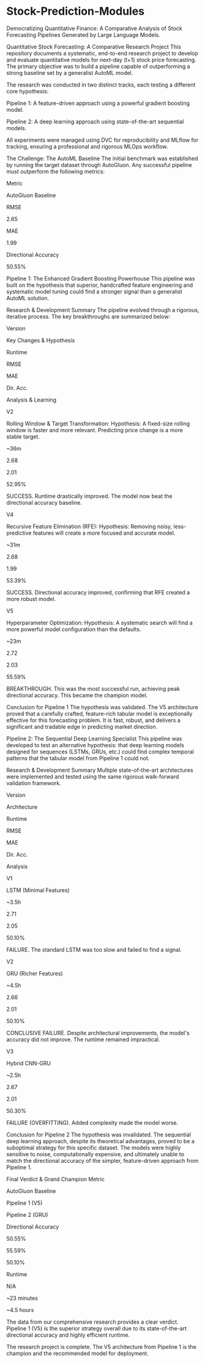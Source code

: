 # Stock-Prediction-Modules
Democratizing Quantitative Finance: A Comparative Analysis of Stock Forecasting Pipelines Generated by Large Language Models.

Quantitative Stock Forecasting: A Comparative Research Project
This repository documents a systematic, end-to-end research project to develop and evaluate quantitative models for next-day (t+1) stock price forecasting. The primary objective was to build a pipeline capable of outperforming a strong baseline set by a generalist AutoML model.

The research was conducted in two distinct tracks, each testing a different core hypothesis:

Pipeline 1: A feature-driven approach using a powerful gradient boosting model.

Pipeline 2: A deep learning approach using state-of-the-art sequential models.

All experiments were managed using DVC for reproducibility and MLflow for tracking, ensuring a professional and rigorous MLOps workflow.

The Challenge: The AutoML Baseline
The initial benchmark was established by running the target dataset through AutoGluon. Any successful pipeline must outperform the following metrics:

Metric

AutoGluon Baseline

RMSE

2.65

MAE

1.99

Directional Accuracy

50.55%

Pipeline 1: The Enhanced Gradient Boosting Powerhouse
This pipeline was built on the hypothesis that superior, handcrafted feature engineering and systematic model tuning could find a stronger signal than a generalist AutoML solution.

Research & Development Summary
The pipeline evolved through a rigorous, iterative process. The key breakthroughs are summarized below:

Version

Key Changes & Hypothesis

Runtime

RMSE

MAE

Dir. Acc.

Analysis & Learning

V2

Rolling Window & Target Transformation: Hypothesis: A fixed-size rolling window is faster and more relevant. Predicting price change is a more stable target.

~36m

2.68

2.01

52.95%

SUCCESS. Runtime drastically improved. The model now beat the directional accuracy baseline.

V4

Recursive Feature Elimination (RFE): Hypothesis: Removing noisy, less-predictive features will create a more focused and accurate model.

~31m

2.68

1.99

53.39%

SUCCESS. Directional accuracy improved, confirming that RFE created a more robust model.

V5

Hyperparameter Optimization: Hypothesis: A systematic search will find a more powerful model configuration than the defaults.

~23m

2.72

2.03

55.59%

BREAKTHROUGH. This was the most successful run, achieving peak directional accuracy. This became the champion model.

Conclusion for Pipeline 1
The hypothesis was validated. The V5 architecture proved that a carefully crafted, feature-rich tabular model is exceptionally effective for this forecasting problem. It is fast, robust, and delivers a significant and tradable edge in predicting market direction.

Pipeline 2: The Sequential Deep Learning Specialist
This pipeline was developed to test an alternative hypothesis: that deep learning models designed for sequences (LSTMs, GRUs, etc.) could find complex temporal patterns that the tabular model from Pipeline 1 could not.

Research & Development Summary
Multiple state-of-the-art architectures were implemented and tested using the same rigorous walk-forward validation framework.

Version

Architecture

Runtime

RMSE

MAE

Dir. Acc.

Analysis

V1

LSTM (Minimal Features)

~3.5h

2.71

2.05

50.10%

FAILURE. The standard LSTM was too slow and failed to find a signal.

V2

GRU (Richer Features)

~4.5h

2.66

2.01

50.10%

CONCLUSIVE FAILURE. Despite architectural improvements, the model's accuracy did not improve. The runtime remained impractical.

V3

Hybrid CNN-GRU

~2.5h

2.67

2.01

50.30%

FAILURE (OVERFITTING). Added complexity made the model worse.

Conclusion for Pipeline 2
The hypothesis was invalidated. The sequential deep learning approach, despite its theoretical advantages, proved to be a suboptimal strategy for this specific dataset. The models were highly sensitive to noise, computationally expensive, and ultimately unable to match the directional accuracy of the simpler, feature-driven approach from Pipeline 1.

Final Verdict & Grand Champion
Metric

AutoGluon Baseline

Pipeline 1 (V5)

Pipeline 2 (GRU)

Directional Accuracy

50.55%

55.59%

50.10%

Runtime

N/A

~23 minutes

~4.5 hours

The data from our comprehensive research provides a clear verdict. Pipeline 1 (V5) is the superior strategy overall due to its state-of-the-art directional accuracy and highly efficient runtime.

The research project is complete. The V5 architecture from Pipeline 1 is the champion and the recommended model for deployment.
